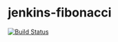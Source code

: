 # jenkins-fibonacci

[![Build Status](http%253A%252F%252Fec2-52-0-40-236.compute-1.amazonaws.com%252FbuildStatus%252Ficon%253Fjob%253D03_03_fibonacci-pipeline)](http%253A%252F%252Fec2-52-0-40-236.compute-1.amazonaws.com%252Fjob%252F03_03_fibonacci-pipeline%252F)
